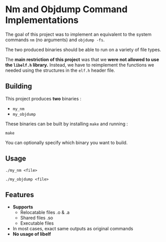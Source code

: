 # Nm and Objdump Command Implementations

The goal of this project was to implement an equivalent to the system commands ```nm``` (no arguments) and ```objdump -fs```.

The two produced binaries should be able to run on a variety of file types.

The **main restriction of this project** was that we **were not allowed to use the ```libelf.h``` library.** Instead, we have to reimplement the functions we needed using the structures in the ```elf.h``` header file.

## Building

This project produces **two** binaries :

- ```my_nm```
- ```my_objdump```

These binaries can be built by installing ```make``` and running :

```
make
```

You can optionally specify which binary you want to build.

## Usage

```
./my_nm <file>
```

```
./my_objdump <file>
```

## Features

- **Supports**
    - Relocatable files .o & .a
    - Shared files .so
    - Executable files
- In most cases, exact same outputs as original commands
- **No usage of libelf**
